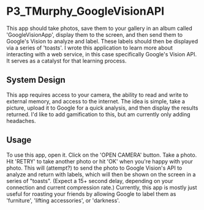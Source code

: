 # P3_TMurphy_GoogleVisionAPI
This app should take photos, save them to your gallery in an album called 'GoogleVisionApp', display them to the screen, and then send them to Google's Vision to analyze and label. These labels should then be displayed via a series of 'toasts'. I wrote this application to learn more about interacting with a web service, in this case specifically Google's Vision API. It serves as a catalyst for that learning process.

## System Design 
This app requires access to your camera, the ability to read and write to external memory, and access to the internet.
The idea is simple, take a picture, upload it to Google for a quick analysis, and then display the results returned. I'd like to add gamification to this, but am currently only adding headaches.

## Usage
To use this app, open it. Click on the 'OPEN CAMERA' button. Take a photo. Hit 'RETRY' to take another photo or hit 'OK' when you're happy with your photo. This will (attempt?) to send the photo to Google Vision's API to analyze and return with labels, which will then be shown on the screen in a series of "toasts". (Expect a 15+ second delay, depending on your connection and current compression rate.) Currently, this app is mostly just useful for roasting your friends by allowing Google to label them as 'furniture', 'lifting accessories', or 'darkness'.
